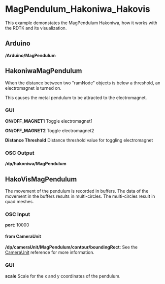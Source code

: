 # MagPendulum_Hakoniwa_Hakovis

This example demonstates the MagPendulum Hakoniwa, how it works with the RDTK and its visualization.

##  Arduino
**/Arduino/MagPendulum**

## HakoniwaMagPendulum

When the distance between two "ramNode" objects is below a threshold, an electromagnet is turned on. 

This causes the metal pendulum to be attracted to the electromagnet.

### GUI

**ON/OFF_MAGNET1** Toggle electromagnet1

**ON/OFF_MAGNET2** Toggle electromagnet2

**Distance Threshold** Distance threshold value for toggling electromagnet

### OSC Output
**/dp/hakoniwa/MagPendulum**

## HakoVisMagPendulum

The movement of the pendulum is recorded in buffers. The data of the movement in the buffers results in multi-circles. The multi-circles result in quad meshes.

### OSC Input

**port**: 10000

#### from CameraUnit
**/dp/cameraUnit/MagPendulum/contour/boundingRect**: See the [CameraUnit](https://github.com/YCAMInterlab/RAMDanceToolkit/tree/master/apps/CameraUnit) reference for more information.


### GUI

**scale** Scale for the x and y coordinates of the pendulum. 

